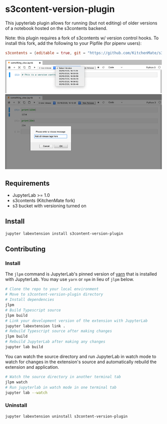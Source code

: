 # s3content-version-plugin

This jupyterlab plugin allows for running (but not editing) of older versions of a notebook hosted on the s3contents backend.

Note: this plugin requires a fork of s3contents w/ version control hooks.
To install this fork, add the following to your Pipfile (for pipenv users):
```toml
s3contents = {editable = true, git = "https://github.com/KitchenMate/s3contents.git", ref = "master"}
```

![Image of Dropdown](https://raw.githubusercontent.com/KitchenMate/s3content-version-plugin/master/dropdown-screenshot.png)
![Image of Prompt](https://raw.githubusercontent.com/KitchenMate/s3content-version-plugin/master/prompt-screenshot.png)

## Requirements

* JupyterLab >= 1.0
* s3contents (KitchenMate fork)
* s3 bucket with versioning turned on

## Install

```bash
jupyter labextension install s3content-version-plugin
```

## Contributing

### Install

The `jlpm` command is JupyterLab's pinned version of
[yarn](https://yarnpkg.com/) that is installed with JupyterLab. You may use
`yarn` or `npm` in lieu of `jlpm` below.

```bash
# Clone the repo to your local environment
# Move to s3content-version-plugin directory
# Install dependencies
jlpm
# Build Typescript source
jlpm build
# Link your development version of the extension with JupyterLab
jupyter labextension link .
# Rebuild Typescript source after making changes
jlpm build
# Rebuild JupyterLab after making any changes
jupyter lab build
```

You can watch the source directory and run JupyterLab in watch mode to watch for changes in the extension's source and automatically rebuild the extension and application.

```bash
# Watch the source directory in another terminal tab
jlpm watch
# Run jupyterlab in watch mode in one terminal tab
jupyter lab --watch
```

### Uninstall

```bash
jupyter labextension uninstall s3content-version-plugin
```

